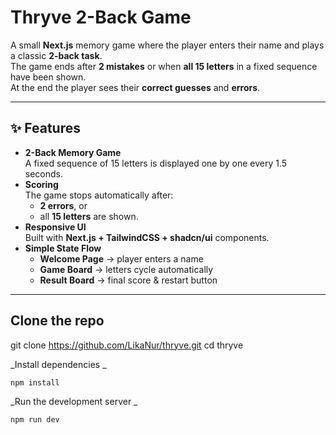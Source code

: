 # Thryve 2-Back Game

A small **Next.js** memory game where the player enters their name and plays a
classic **2-back task**.  
The game ends after **2 mistakes** or when **all 15 letters** in a fixed sequence
have been shown.  
At the end the player sees their **correct guesses** and **errors**.

---

## ✨ Features
- **2-Back Memory Game**  
  A fixed sequence of 15 letters is displayed one by one every 1.5 seconds.
- **Scoring**  
  The game stops automatically after:
  - **2 errors**, or
  - all **15 letters** are shown.
- **Responsive UI**  
  Built with **Next.js + TailwindCSS + shadcn/ui** components.
- **Simple State Flow**  
  - **Welcome Page** → player enters a name  
  - **Game Board** → letters cycle automatically  
  - **Result Board** → final score & restart button

---

## Clone the repo 

git clone https://github.com/LikaNur/thryve.git
cd thryve

_Install dependencies _

```bash
npm install
``` 

_Run the development server _

```bash
npm run dev
```
